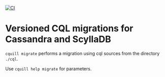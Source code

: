 [![CI](https://img.shields.io/github/actions/workflow/status/eighty4/cquill/verify.yml)](https://github.com/eighty4/cquill/actions/workflows/verify.yml)

# Versioned CQL migrations for Cassandra and ScyllaDB

`cquill migrate` performs a migration using cql sources from the directory `./cql`.

Use `cquill help migrate` for parameters.
